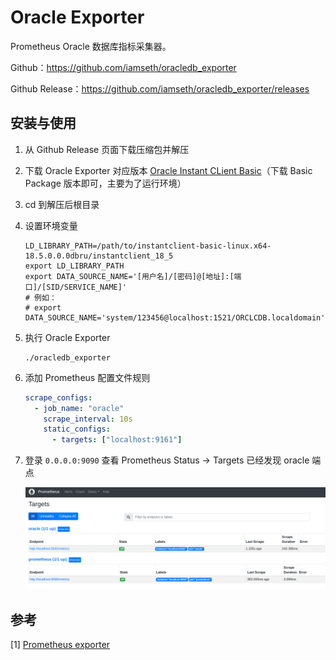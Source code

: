# Oracle Exporter

Prometheus Oracle 数据库指标采集器。

Github：https://github.com/iamseth/oracledb_exporter

Github Release：https://github.com/iamseth/oracledb_exporter/releases

## 安装与使用

1. 从 Github Release 页面下载压缩包并解压

2. 下载 Oracle Exporter 对应版本 [Oracle Instant CLient Basic](https://www.oracle.com/database/technologies/instant-client/downloads.html)（下载 Basic Package 版本即可，主要为了运行环境）

3. cd 到解压后根目录

4. 设置环境变量

   ```shell
   LD_LIBRARY_PATH=/path/to/instantclient-basic-linux.x64-18.5.0.0.0dbru/instantclient_18_5
   export LD_LIBRARY_PATH
   export DATA_SOURCE_NAME='[用户名]/[密码]@[地址]:[端口]/[SID/SERVICE_NAME]'
   # 例如：
   # export DATA_SOURCE_NAME='system/123456@localhost:1521/ORCLCDB.localdomain'
   ```

5. 执行 Oracle Exporter

   ```shell
   ./oracledb_exporter
   ```

6. 添加 Prometheus 配置文件规则

   ```yaml
   scrape_configs:
     - job_name: "oracle"
       scrape_interval: 10s
       static_configs:
         - targets: ["localhost:9161"]
   ```
   
7. 登录 `0.0.0.0:9090` 查看 Prometheus Status -> Targets 已经发现 oracle 端点

   ![image-20220811180520001](assets/oracle_exporter/image-20220811180520001.png)

## 参考

[1] [Prometheus exporter](http://www.coderdocument.com/docs/prometheus/v2.14/instrumenting/exporters_and_integrations.html)

